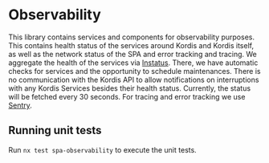 # Observability

This library contains services and components for observability purposes. This
contains health status of the services around Kordis and Kordis itself, as well
as the network status of the SPA and error tracking and tracing. We aggregate
the health of the services via [Instatus](https://kordis.instatus.com/). There,
we have automatic checks for services and the opportunity to schedule
maintenances. There is no communication with the Kordis API to allow
notifications on interruptions with any Kordis Services besides their health
status. Currently, the status will be fetched every 30 seconds. For tracing and
error tracking we use [Sentry](https://kordis-leitstelle.sentry.io/).

## Running unit tests

Run `nx test spa-observability` to execute the unit tests.
